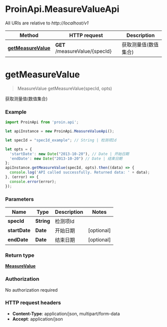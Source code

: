 # ProinApi.MeasureValueApi

All URIs are relative to *http://localhost/v1*

Method | HTTP request | Description
------------- | ------------- | -------------
[**getMeasureValue**](MeasureValueApi.md#getMeasureValue) | **GET** /measureValue/{specId} | 获取测量值(数值集合)


<a name="getMeasureValue"></a>
# **getMeasureValue**
> MeasureValue getMeasureValue(specId, opts)

获取测量值(数值集合)

### Example
```javascript
import ProinApi from 'proin.api';

let apiInstance = new ProinApi.MeasureValueApi();

let specId = "specId_example"; // String | 检测项Id

let opts = { 
  'startDate': new Date("2013-10-20"), // Date | 开始日期
  'endDate': new Date("2013-10-20") // Date | 结束日期
};
apiInstance.getMeasureValue(specId, opts).then((data) => {
  console.log('API called successfully. Returned data: ' + data);
}, (error) => {
  console.error(error);
});

```

### Parameters

Name | Type | Description  | Notes
------------- | ------------- | ------------- | -------------
 **specId** | **String**| 检测项Id | 
 **startDate** | **Date**| 开始日期 | [optional] 
 **endDate** | **Date**| 结束日期 | [optional] 

### Return type

[**MeasureValue**](MeasureValue.md)

### Authorization

No authorization required

### HTTP request headers

 - **Content-Type**: application/json, multipart/form-data
 - **Accept**: application/json

